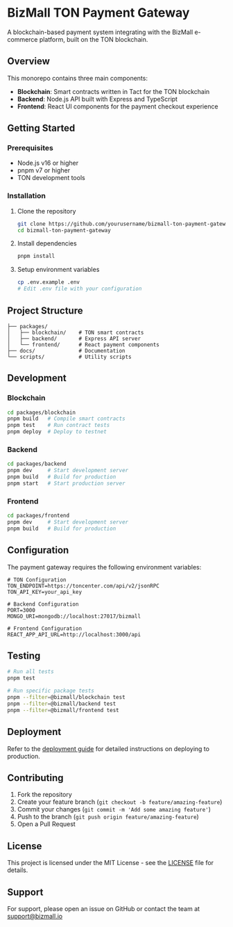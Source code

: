# BizMall TON Payment Gateway

A blockchain-based payment system integrating with the BizMall e-commerce platform, built on the TON blockchain.

## Overview

This monorepo contains three main components:
- **Blockchain**: Smart contracts written in Tact for the TON blockchain
- **Backend**: Node.js API built with Express and TypeScript
- **Frontend**: React UI components for the payment checkout experience

## Getting Started

### Prerequisites
- Node.js v16 or higher
- pnpm v7 or higher
- TON development tools

### Installation

1. Clone the repository
    ```bash
    git clone https://github.com/yourusername/bizmall-ton-payment-gateway.git
    cd bizmall-ton-payment-gateway
    ```

2. Install dependencies
    ```bash
    pnpm install
    ```

3. Setup environment variables
    ```bash
    cp .env.example .env
    # Edit .env file with your configuration
    ```

## Project Structure

```
├── packages/
│   ├── blockchain/    # TON smart contracts
│   ├── backend/       # Express API server
│   └── frontend/      # React payment components
├── docs/              # Documentation
└── scripts/           # Utility scripts
```

## Development

### Blockchain

```bash
cd packages/blockchain
pnpm build   # Compile smart contracts
pnpm test    # Run contract tests
pnpm deploy  # Deploy to testnet
```

### Backend

```bash
cd packages/backend
pnpm dev     # Start development server
pnpm build   # Build for production
pnpm start   # Start production server
```

### Frontend

```bash
cd packages/frontend
pnpm dev     # Start development server
pnpm build   # Build for production
```

## Configuration

The payment gateway requires the following environment variables:

```
# TON Configuration
TON_ENDPOINT=https://toncenter.com/api/v2/jsonRPC
TON_API_KEY=your_api_key

# Backend Configuration
PORT=3000
MONGO_URI=mongodb://localhost:27017/bizmall

# Frontend Configuration
REACT_APP_API_URL=http://localhost:3000/api
```

## Testing

```bash
# Run all tests
pnpm test

# Run specific package tests
pnpm --filter=@bizmall/blockchain test
pnpm --filter=@bizmall/backend test
pnpm --filter=@bizmall/frontend test
```

## Deployment

Refer to the [deployment guide](./docs/deployment.md) for detailed instructions on deploying to production.

## Contributing

1. Fork the repository
2. Create your feature branch (`git checkout -b feature/amazing-feature`)
3. Commit your changes (`git commit -m 'Add some amazing feature'`)
4. Push to the branch (`git push origin feature/amazing-feature`)
5. Open a Pull Request

## License

This project is licensed under the MIT License - see the [LICENSE](LICENSE) file for details.

## Support

For support, please open an issue on GitHub or contact the team at support@bizmall.io